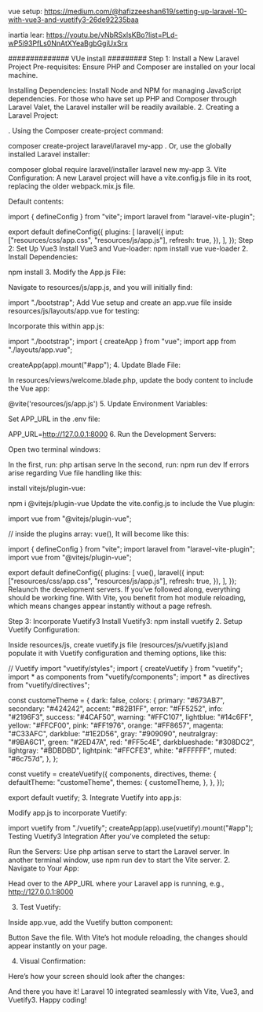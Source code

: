 vue setup:
https://medium.com/@hafizzeeshan619/setting-up-laravel-10-with-vue3-and-vuetify3-26de92235baa

inartia lear: 
https://youtu.be/vNbRSxlsKBo?list=PLd-wP5i93PfLs0NnAtXYeaBgbGgiUxSrx

############## VUe install #########
Step 1: Install a New Laravel Project
Pre-requisites: Ensure PHP and Composer are installed on your local machine.

Installing Dependencies:
Install Node and NPM for managing JavaScript dependencies.
For those who have set up PHP and Composer through Laravel Valet, the Laravel installer will be readily available.
2. Creating a Laravel Project:

. Using the Composer create-project command:

composer create-project laravel/laravel my-app
. Or, use the globally installed Laravel installer:

composer global require laravel/installer
laravel new my-app
3. Vite Configuration: A new Laravel project will have a vite.config.js file in its root, replacing the older webpack.mix.js file.

Default contents:

import { defineConfig } from "vite";
import laravel from "laravel-vite-plugin";

export default defineConfig({
    plugins: [
        laravel({
            input: ["resources/css/app.css", "resources/js/app.js"],
            refresh: true,
        }),
    ],
});
Step 2: Set Up Vue3
Install Vue3 and Vue-loader:
npm install vue vue-loader
2. Install Dependencies:

npm install
3. Modify the App.js File:

Navigate to resources/js/app.js, and you will initially find:

import "./bootstrap";
Add Vue setup and create an app.vue file inside resources/js/layouts/app.vue for testing:

<template>
    <div>
        <h1>Hello world !!!</h1>
    </div>
</template>
Incorporate this within app.js:

import "./bootstrap";
import { createApp } from "vue";
import app from "./layouts/app.vue";

createApp(app).mount("#app");
4. Update Blade File:

In resources/views/welcome.blade.php, update the body content to include the Vue app:

<body>
    <div id="app"></div>
    @vite('resources/js/app.js')
</body>
5. Update Environment Variables:

Set APP_URL in the .env file:

APP_URL=http://127.0.0.1:8000
6. Run the Development Servers:

Open two terminal windows:

In the first, run: php artisan serve
In the second, run: npm run dev
If errors arise regarding Vue file handling like this:


install vitejs/plugin-vue:

npm i @vitejs/plugin-vue
Update the vite.config.js to include the Vue plugin:

import vue from "@vitejs/plugin-vue";

// inside the plugins array:
vue(),
It will become like this:

import { defineConfig } from "vite";
import laravel from "laravel-vite-plugin";
import vue from "@vitejs/plugin-vue";

export default defineConfig({
    plugins: [
        vue(),
        laravel({
            input: ["resources/css/app.css", "resources/js/app.js"],
            refresh: true,
        }),
    ],
});
Relaunch the development servers. If you’ve followed along, everything should be working fine. With Vite, you benefit from hot module reloading, which means changes appear instantly without a page refresh.

Step 3: Incorporate Vuetify3
Install Vuetify3:
npm install vuetify
2. Setup Vuetify Configuration:

Inside resources/js, create vuetify.js file (resources/js/vuetify.js)and populate it with Vuetify configuration and theming options, like this:

// Vuetify
import "vuetify/styles";
import { createVuetify } from "vuetify";
import * as components from "vuetify/components";
import * as directives from "vuetify/directives";

const customeTheme = {
    dark: false,
    colors: {
        primary: "#673AB7",
        secondary: "#424242",
        accent: "#82B1FF",
        error: "#FF5252",
        info: "#2196F3",
        success: "#4CAF50",
        warning: "#FFC107",
        lightblue: "#14c6FF",
        yellow: "#FFCF00",
        pink: "#FF1976",
        orange: "#FF8657",
        magenta: "#C33AFC",
        darkblue: "#1E2D56",
        gray: "#909090",
        neutralgray: "#9BA6C1",
        green: "#2ED47A",
        red: "#FF5c4E",
        darkblueshade: "#308DC2",
        lightgray: "#BDBDBD",
        lightpink: "#FFCFE3",
        white: "#FFFFFF",
        muted: "#6c757d",
    },
};

const vuetify = createVuetify({
    components,
    directives,
    theme: {
        defaultTheme: "customeTheme",
        themes: {
            customeTheme,
        },
    },
});

export default vuetify;
3. Integrate Vuetify into app.js:

Modify app.js to incorporate Vuetify:

import vuetify from "./vuetify";
createApp(app).use(vuetify).mount("#app");
Testing Vuetify3 Integration
After you’ve completed the setup:

Run the Servers:
Use php artisan serve to start the Laravel server.
In another terminal window, use npm run dev to start the Vite server.
2. Navigate to Your App:

Head over to the APP_URL where your Laravel app is running, e.g., http://127.0.0.1:8000

3. Test Vuetify:

Inside app.vue, add the Vuetify button component:

<v-btn color="primary">Button</v-btn>
Save the file. With Vite’s hot module reloading, the changes should appear instantly on your page.

4. Visual Confirmation:

Here’s how your screen should look after the changes:


And there you have it! Laravel 10 integrated seamlessly with Vite, Vue3, and Vuetify3. Happy coding!